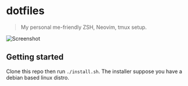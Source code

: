 # dotfiles

> My personal me-friendly ZSH, Neovim, tmux setup.

![Screenshot](http://i.imgur.com/qIUThhc.png)

## Getting started

Clone this repo then run `./install.sh`. The installer suppose you have a debian based linux distro.

